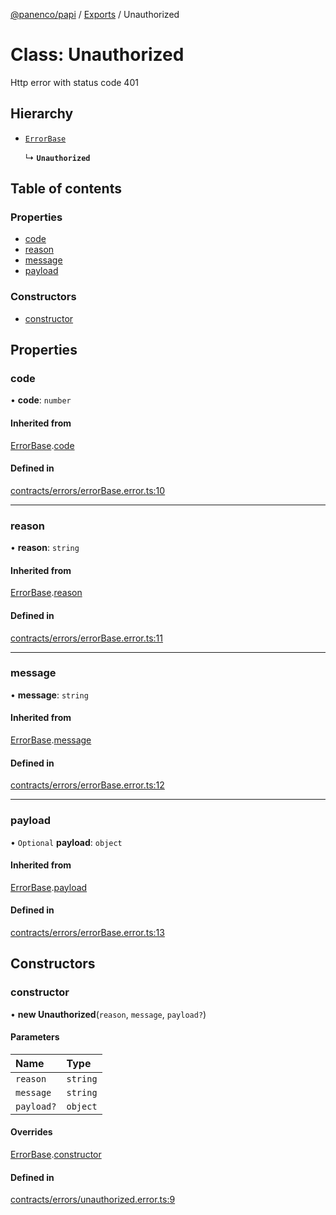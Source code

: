 [@panenco/papi](../README.md) / [Exports](../modules.md) / Unauthorized

# Class: Unauthorized

Http error with status code 401

## Hierarchy

- [`ErrorBase`](ErrorBase.md)

  ↳ **`Unauthorized`**

## Table of contents

### Properties

- [code](Unauthorized.md#code)
- [reason](Unauthorized.md#reason)
- [message](Unauthorized.md#message)
- [payload](Unauthorized.md#payload)

### Constructors

- [constructor](Unauthorized.md#constructor)

## Properties

### code

• **code**: `number`

#### Inherited from

[ErrorBase](ErrorBase.md).[code](ErrorBase.md#code)

#### Defined in

[contracts/errors/errorBase.error.ts:10](https://github.com/Panenco/papi/blob/4e190be/src/contracts/errors/errorBase.error.ts#L10)

___

### reason

• **reason**: `string`

#### Inherited from

[ErrorBase](ErrorBase.md).[reason](ErrorBase.md#reason)

#### Defined in

[contracts/errors/errorBase.error.ts:11](https://github.com/Panenco/papi/blob/4e190be/src/contracts/errors/errorBase.error.ts#L11)

___

### message

• **message**: `string`

#### Inherited from

[ErrorBase](ErrorBase.md).[message](ErrorBase.md#message)

#### Defined in

[contracts/errors/errorBase.error.ts:12](https://github.com/Panenco/papi/blob/4e190be/src/contracts/errors/errorBase.error.ts#L12)

___

### payload

• `Optional` **payload**: `object`

#### Inherited from

[ErrorBase](ErrorBase.md).[payload](ErrorBase.md#payload)

#### Defined in

[contracts/errors/errorBase.error.ts:13](https://github.com/Panenco/papi/blob/4e190be/src/contracts/errors/errorBase.error.ts#L13)

## Constructors

### constructor

• **new Unauthorized**(`reason`, `message`, `payload?`)

#### Parameters

| Name | Type |
| :------ | :------ |
| `reason` | `string` |
| `message` | `string` |
| `payload?` | `object` |

#### Overrides

[ErrorBase](ErrorBase.md).[constructor](ErrorBase.md#constructor)

#### Defined in

[contracts/errors/unauthorized.error.ts:9](https://github.com/Panenco/papi/blob/4e190be/src/contracts/errors/unauthorized.error.ts#L9)
